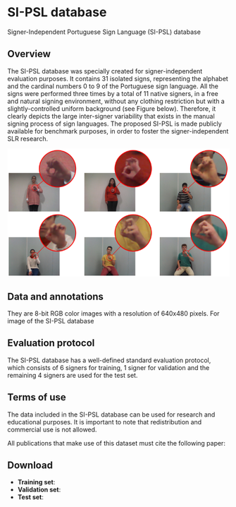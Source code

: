 # SI-PSL database
Signer-Independent Portuguese Sign Language (SI-PSL) database

## Overview
The SI-PSL database was specially created for signer-independent evaluation purposes. It contains 31 isolated signs, representing the alphabet and the cardinal numbers 0 to 9 of the Portuguese sign language. All the signs were performed three times by a total of 11 native signers, in a free and natural signing environment, without any clothing restriction but with a slightly-controlled uniform background (see Figure below). Therefore, it clearly depicts the large inter-signer variability that exists in the manual signing process of sign languages. The proposed SI-PSL is made publicly available for benchmark purposes, in order to foster the signer-independent SLR research.

![alt text](SI-PSL-samples.png)

## Data and annotations
They are 8-bit RGB color images with a resolution of 640x480 pixels. For image of the SI-PSL database 

## Evaluation protocol
The SI-PSL database has a well-defined standard evaluation protocol, which consists of 6 signers for training, 1 signer for validation and the remaining 4 signers are used for the test set.


## Terms of use
The data included in the SI-PSL database can be used for research and educational purposes. It is important to note that redistribution and commercial use is not allowed. 

All publications that make use of this dataset must cite the following paper:

## Download
- **Training set**:
- **Validation set**:
- **Test set**:





